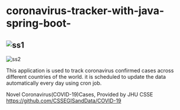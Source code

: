 # coronavirus-tracker-with-java-spring-boot-
![ss1](https://user-images.githubusercontent.com/46165186/157597670-79b68105-941d-45e0-b948-3b0ad4d668a5.png)
----------------------------------------------------------------------------------------------------------------------
![ss2](https://user-images.githubusercontent.com/46165186/157597681-15e756f8-ddfc-48f9-ae16-87b7ea8ba323.png)

This application is used to track coronavirus confirmed cases across different countries of the world. it is scheduled to update the data automatically every day using cron job.


Novel Coronavirus(COVID-19)Cases, Provided by JHU CSSE
https://github.com/CSSEGISandData/COVID-19
